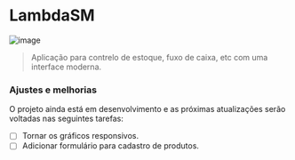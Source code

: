 # LambdaSM

<!---Esses são exemplos. Veja https://shields.io para outras pessoas ou para personalizar este conjunto de escudos. Você pode querer incluir dependências, status do projeto e informações de licença aqui--->

![image](https://user-images.githubusercontent.com/11366871/162232496-8c431d43-3507-47c9-8335-7b3bae0201e4.png)

> Aplicação para contrelo de estoque, fuxo de caixa, etc com uma interface moderna.

### Ajustes e melhorias

O projeto ainda está em desenvolvimento e as próximas atualizações serão voltadas nas seguintes tarefas:
- [ ] Tornar os gráficos responsivos.
- [ ] Adicionar formulário para cadastro de produtos.
